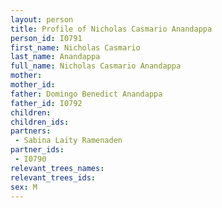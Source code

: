 ```yaml
---
layout: person
title: Profile of Nicholas Casmario Anandappa
person_id: I0791
first_name: Nicholas Casmario
last_name: Anandappa
full_name: Nicholas Casmario Anandappa
mother: 
mother_id: 
father: Domingo Benedict Anandappa
father_id: I0792
children:
children_ids:
partners:
 - Sabina Laity Ramenaden
partner_ids:
 - I0790
relevant_trees_names:
relevant_trees_ids:
sex: M
---
```


